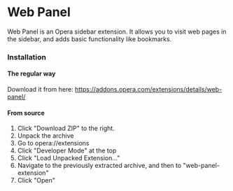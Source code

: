 # Web Panel

Web Panel is an Opera sidebar extension. It allows you to visit web pages in the sidebar, and adds basic functionality like bookmarks.

### Installation

#### The regular way

Download it from here: https://addons.opera.com/extensions/details/web-panel/

#### From source

1. Click "Download ZIP" to the right.
2. Unpack the archive
3. Go to opera://extensions
4. Click "Developer Mode" at the top
5. Click "Load Unpacked Extension..."
6. Navigate to the previously extracted archive, and then to "web-panel-extension"
7. Click "Open"
